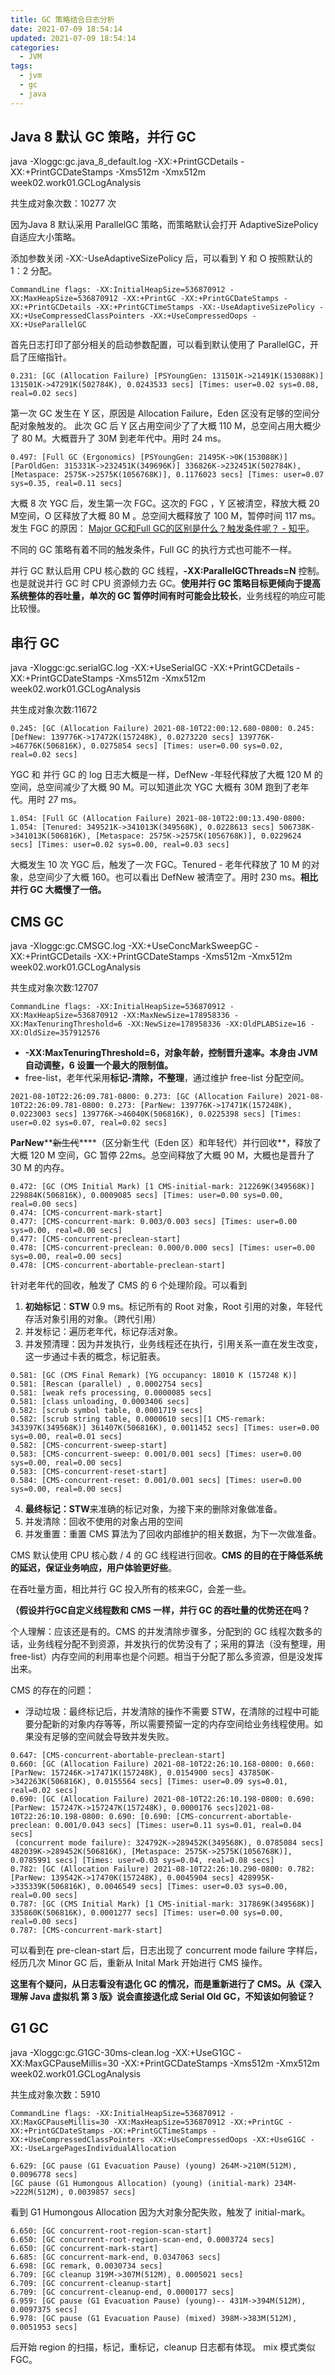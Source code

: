 ```yaml
---
title: GC 策略结合日志分析
date: 2021-07-09 18:54:14
updated: 2021-07-09 18:54:14
categories: 
  - JVM
tags: 
  - jvm
  - gc
  - java
---
```


## Java 8 默认 GC 策略，并行 GC

java -Xloggc:gc.java_8_default.log -XX:+PrintGCDetails -XX:+PrintGCDateStamps -Xms512m -Xmx512m week02.work01.GCLogAnalysis  <!--more-->

共生成对象次数：10277 次

因为Java 8 默认采用 ParallelGC 策略，而策略默认会打开 AdaptiveSizePolicy 自适应大小策略。

添加参数关闭 -XX:-UseAdaptiveSizePolicy 后，可以看到 Y 和 O 按照默认的 1：2 分配。

```plain
CommandLine flags: -XX:InitialHeapSize=536870912 -XX:MaxHeapSize=536870912 -XX:+PrintGC -XX:+PrintGCDateStamps -XX:+PrintGCDetails -XX:+PrintGCTimeStamps -XX:-UseAdaptiveSizePolicy -XX:+UseCompressedClassPointers -XX:+UseCompressedOops -XX:+UseParallelGC 
```

首先日志打印了部分相关的启动参数配置，可以看到默认使用了 ParallelGC，开启了压缩指针。

```plain
0.231: [GC (Allocation Failure) [PSYoungGen: 131501K->21491K(153088K)] 131501K->47291K(502784K), 0.0243533 secs] [Times: user=0.02 sys=0.08, real=0.02 secs] 
```

第一次 GC 发生在 Y 区，原因是 Allocation Failure，Eden 区没有足够的空间分配对象触发的。 此次 GC 后 Y 区占用空间少了了大概 110 M，总空间占用大概少了 80 M。大概晋升了 30M 到老年代中。用时 24 ms。

```plain
0.497: [Full GC (Ergonomics) [PSYoungGen: 21495K->0K(153088K)] [ParOldGen: 315331K->232451K(349696K)] 336826K->232451K(502784K), [Metaspace: 2575K->2575K(1056768K)], 0.1176023 secs] [Times: user=0.07 sys=0.35, real=0.11 secs] 
```

大概 8 次 YGC 后，发生第一次 FGC。这次的 FGC ，Y 区被清空，释放大概 20 M空间，O 区释放了大概 80 M 。总空间大概释放了 100 M，暂停时间 117 ms。
发生 FGC 的原因： [Major GC和Full GC的区别是什么？触发条件呢？ - 知乎](https://www.zhihu.com/question/41922036/answer/93079526)。

不同的 GC 策略有着不同的触发条件，Full GC 的执行方式也可能不一样。

并行 GC 默认启用 CPU 核心数的 GC 线程，**-XX:ParallelGCThreads=N** 控制。也是就说并行 GC 时 CPU 资源倾力去 GC。**使用并行 GC 策略目标更倾向于提高系统整体的吞吐量，单次的 GC 暂停时间有时可能会比较长**，业务线程的响应可能比较慢。

## 串行 GC

java -Xloggc:gc.serialGC.log -XX:+UseSerialGC -XX:+PrintGCDetails -XX:+PrintGCDateStamps -Xms512m -Xmx512m week02.work01.GCLogAnalysis 

共生成对象次数:11672

```plain
0.245: [GC (Allocation Failure) 2021-08-10T22:00:12.680-0800: 0.245: [DefNew: 139776K->17472K(157248K), 0.0273220 secs] 139776K->46776K(506816K), 0.0275854 secs] [Times: user=0.00 sys=0.02, real=0.02 secs] 
```

YGC 和 并行 GC 的 log 日志大概是一样，DefNew -年轻代释放了大概 120 M 的空间，总空间减少了大概 90 M。可以知道此次 YGC 大概有 30M 跑到了老年代。用时 27 ms。

```plain
1.054: [Full GC (Allocation Failure) 2021-08-10T22:00:13.490-0800: 1.054: [Tenured: 349521K->341013K(349568K), 0.0228613 secs] 506738K->341013K(506816K), [Metaspace: 2575K->2575K(1056768K)], 0.0229624 secs] [Times: user=0.02 sys=0.00, real=0.03 secs] 
```

大概发生 10 次 YGC 后，触发了一次 FGC。Tenured - 老年代释放了 10 M 的对象，总空间少了大概 160。也可以看出 DefNew 被清空了。用时 230 ms。**相比并行 GC 大概慢了一倍。**

## CMS GC

java -Xloggc:gc.CMSGC.log -XX:+UseConcMarkSweepGC -XX:+PrintGCDetails -XX:+PrintGCDateStamps -Xms512m -Xmx512m week02.work01.GCLogAnalysis 

共生成对象次数:12707

```plain
CommandLine flags: -XX:InitialHeapSize=536870912 -XX:MaxHeapSize=536870912 -XX:MaxNewSize=178958336 -XX:MaxTenuringThreshold=6 -XX:NewSize=178958336 -XX:OldPLABSize=16 -XX:OldSize=357912576 
```

* **-XX:MaxTenuringThreshold=6，对象年龄，控制晋升速率。本身由 JVM 自动调整，6 设置一个最大的限制值。**
* free-list，老年代采用**标记-清除，不整理**，通过维护 free-list 分配空间。

```plain
2021-08-10T22:26:09.781-0800: 0.273: [GC (Allocation Failure) 2021-08-10T22:26:09.781-0800: 0.273: [ParNew: 139776K->17471K(157248K), 0.0223003 secs] 139776K->46040K(506816K), 0.0225398 secs] [Times: user=0.02 sys=0.07, real=0.02 secs] 
```

**ParNew****~~新生代~~****（区分新生代（Eden 区）和年轻代）并行回收**，释放了大概 120 M 空间，GC 暂停 22ms。总空间释放了大概 90 M，大概也是晋升了 30 M 的内存。

```plain
0.472: [GC (CMS Initial Mark) [1 CMS-initial-mark: 212269K(349568K)] 229884K(506816K), 0.0009085 secs] [Times: user=0.00 sys=0.00, real=0.00 secs] 
0.474: [CMS-concurrent-mark-start]
0.477: [CMS-concurrent-mark: 0.003/0.003 secs] [Times: user=0.00 sys=0.00, real=0.00 secs] 
0.477: [CMS-concurrent-preclean-start]
0.478: [CMS-concurrent-preclean: 0.000/0.000 secs] [Times: user=0.00 sys=0.00, real=0.00 secs] 
0.478: [CMS-concurrent-abortable-preclean-start]
```

针对老年代的回收，触发了 CMS 的 6 个处理阶段。可以看到

1. **初始标记**：**STW**  0.9 ms。标记所有的 Root 对象，Root 引用的对象，年轻代存活对象引用的对象。（跨代引用）
2. 并发标记：遍历老年代，标记存活对象。
3. 并发预清理：因为并发执行，业务线程还在执行，引用关系一直在发生改变，这一步通过卡表的概念，标记脏表。

```plain
0.581: [GC (CMS Final Remark) [YG occupancy: 18010 K (157248 K)]
0.581: [Rescan (parallel) , 0.0002754 secs]
0.581: [weak refs processing, 0.0000085 secs]
0.581: [class unloading, 0.0003406 secs]
0.582: [scrub symbol table, 0.0001719 secs]
0.582: [scrub string table, 0.0000610 secs][1 CMS-remark: 343397K(349568K)] 361407K(506816K), 0.0011452 secs] [Times: user=0.00 sys=0.00, real=0.01 secs] 
0.582: [CMS-concurrent-sweep-start]
0.583: [CMS-concurrent-sweep: 0.001/0.001 secs] [Times: user=0.00 sys=0.00, real=0.00 secs] 
0.583: [CMS-concurrent-reset-start]
0.584: [CMS-concurrent-reset: 0.001/0.001 secs] [Times: user=0.00 sys=0.00, real=0.00 secs] 
```

4. **最终标记：STW**来准确的标记对象，为接下来的删除对象做准备。
5. 并发清除：回收不使用的对象占用的空间
6. 并发重置：重置 CMS 算法为了回收内部维护的相关数据，为下一次做准备。

CMS 默认使用 CPU 核心数 / 4 的 GC 线程进行回收。**CMS 的目的在于降低系统的延迟，保证业务响应，用户体验更好些**。

在吞吐量方面，相比并行 GC 投入所有的核来GC，会差一些。

**（假设并行GC自定义线程数和 CMS 一样，并行 GC 的吞吐量的优势还在吗？**

个人理解：应该还是有的。CMS 的并发清除步骤多，分配到的 GC 线程次数多的话，业务线程分配不到资源，并发执行的优势没有了；采用的算法（没有整理，用 free-list）内存空间的利用率也是个问题。相当于分配了那么多资源，但是没发挥出来。


CMS 的存在的问题：

* 浮动垃圾：最终标记后，并发清除的操作不需要 STW，在清除的过程中可能要分配新的对象内存等等，所以需要预留一定的内存空间给业务线程使用。如果没有足够的空间就会导致并发失败。

```plain
0.647: [CMS-concurrent-abortable-preclean-start]
0.660: [GC (Allocation Failure) 2021-08-10T22:26:10.168-0800: 0.660: [ParNew: 157246K->17471K(157248K), 0.0154900 secs] 437850K->342263K(506816K), 0.0155564 secs] [Times: user=0.09 sys=0.01, real=0.02 secs] 
0.690: [GC (Allocation Failure) 2021-08-10T22:26:10.198-0800: 0.690: [ParNew: 157247K->157247K(157248K), 0.0000176 secs]2021-08-10T22:26:10.198-0800: 0.690: [0.690: [CMS-concurrent-abortable-preclean: 0.001/0.043 secs] [Times: user=0.11 sys=0.01, real=0.04 secs] 
 (concurrent mode failure): 324792K->289452K(349568K), 0.0785084 secs] 482039K->289452K(506816K), [Metaspace: 2575K->2575K(1056768K)], 0.0785991 secs] [Times: user=0.03 sys=0.04, real=0.08 secs] 
0.782: [GC (Allocation Failure) 2021-08-10T22:26:10.290-0800: 0.782: [ParNew: 139542K->17470K(157248K), 0.0045904 secs] 428995K->335339K(506816K), 0.0046549 secs] [Times: user=0.03 sys=0.00, real=0.00 secs] 
0.787: [GC (CMS Initial Mark) [1 CMS-initial-mark: 317869K(349568K)] 335860K(506816K), 0.0001277 secs] [Times: user=0.00 sys=0.00, real=0.00 secs] 
0.787: [CMS-concurrent-mark-start]
```

可以看到在 pre-clean-start 后，日志出现了 concurrent mode failure 字样后，经历几次 Minor GC 后，重新从 Inital Mark 开始进行 CMS 操作。

**这里有个疑问，从日志看没有退化 GC 的情况，而是重新进行了 CMS。从《深入理解 Java 虚拟机 第 3 版》说会直接退化成 Serial Old GC，不知该如何验证？**

## G1 GC

java -Xloggc:gc.G1GC-30ms-clean.log -XX:+UseG1GC -XX:MaxGCPauseMillis=30  -XX:+PrintGCDateStamps -Xms512m -Xmx512m week02.work01.GCLogAnalysis

共生成对象次数：5910

```plain
CommandLine flags: -XX:InitialHeapSize=536870912 -XX:MaxGCPauseMillis=30 -XX:MaxHeapSize=536870912 -XX:+PrintGC -XX:+PrintGCDateStamps -XX:+PrintGCTimeStamps -XX:+UseCompressedClassPointers -XX:+UseCompressedOops -XX:+UseG1GC -XX:-UseLargePagesIndividualAllocation 

6.629: [GC pause (G1 Evacuation Pause) (young) 264M->210M(512M), 0.0096778 secs]
[GC pause (G1 Humongous Allocation) (young) (initial-mark) 234M->222M(512M), 0.0039857 secs]
```

看到 G1 Humongous Allocation 因为大对象分配失败，触发了 initial-mark。

```plain
6.650: [GC concurrent-root-region-scan-start]
6.650: [GC concurrent-root-region-scan-end, 0.0003724 secs]
6.650: [GC concurrent-mark-start]
6.685: [GC concurrent-mark-end, 0.0347063 secs]
6.698: [GC remark, 0.0030734 secs]
6.709: [GC cleanup 319M->307M(512M), 0.0005021 secs]
6.709: [GC concurrent-cleanup-start]
6.709: [GC concurrent-cleanup-end, 0.0000177 secs]
6.959: [GC pause (G1 Evacuation Pause) (young)-- 431M->394M(512M), 0.0097375 secs]
6.978: [GC pause (G1 Evacuation Pause) (mixed) 398M->383M(512M), 0.0051953 secs]
```

后开始 region 的扫描，标记，重标记，cleanup 日志都有体现。
mix 模式类似 FGC。